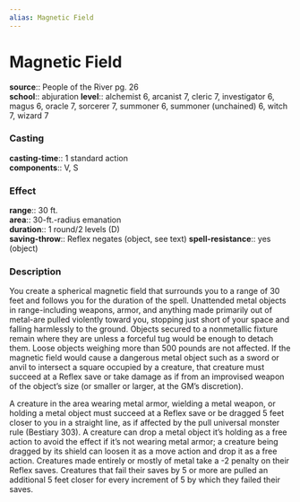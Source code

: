 ```yaml
---
alias: Magnetic Field
---
```


# Magnetic Field 

**source**:: People of the River pg. 26  
**school**:: abjuration
**level**:: alchemist 6, arcanist 7, cleric 7, investigator 6, magus 6, oracle 7, sorcerer 7, summoner 6, summoner (unchained) 6, witch 7, wizard 7

### Casting 

**casting-time**:: 1 standard action  
**components**:: V, S

### Effect 

**range**:: 30 ft.  
**area**:: 30-ft.-radius emanation  
**duration**:: 1 round/2 levels (D)  
**saving-throw**:: Reflex negates (object, see text)
**spell-resistance**:: yes (object)

### Description 

You create a spherical magnetic field that surrounds you to a range of 30 feet and follows you for the duration of the spell. Unattended metal objects in range-including weapons, armor, and anything made primarily out of metal-are pulled violently toward you, stopping just short of your space and falling harmlessly to the ground. Objects secured to a nonmetallic fixture remain where they are unless a forceful tug would be enough to detach them. Loose objects weighing more than 500 pounds are not affected. If the magnetic field would cause a dangerous metal object such as a sword or anvil to intersect a square occupied by a creature, that creature must succeed at a Reflex save or take damage as if from an improvised weapon of the object’s size (or smaller or larger, at the GM’s discretion).  
  
A creature in the area wearing metal armor, wielding a metal weapon, or holding a metal object must succeed at a Reflex save or be dragged 5 feet closer to you in a straight line, as if affected by the pull universal monster rule (Bestiary 303). A creature can drop a metal object it’s holding as a free action to avoid the effect if it’s not wearing metal armor; a creature being dragged by its shield can loosen it as a move action and drop it as a free action. Creatures made entirely or mostly of metal take a -2 penalty on their Reflex saves. Creatures that fail their saves by 5 or more are pulled an additional 5 feet closer for every increment of 5 by which they failed their saves.
